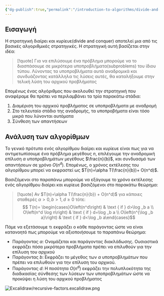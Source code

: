 ```yaml
---
{"dg-publish":true,"permalink":"/introduction-to-algorithms/divide-and-conquer/diairei-kai-kyrieye-divide-and-conquer/","created":"2025-03-30T02:17:49.535+02:00","updated":"2025-04-02T00:54:49.878+03:00"}
---
```



## Εισαγωγή

Η στρατηγική διαίρει και κυρίευε(divide and conquer) αποτελεί μια από τις βασικές αλγοριθμικές στρατηγικές. Η στρατηγική αυτή βασίζεται στην ιδέα:

> [!quote] Για να επιλύσουμε ένα πρόβλημα μπορούμε να το διασπάσουμε σε μικρότερα υποπροβλήματα(subproblems) του ίδιου τύπου. Λύνοντας τα υποπροβλήματα αυτά αναδρομικά και συνδυάζοντας κατάλληλα τις λύσεις αυτές, θα καταλήξουμε στην τελική λύση του αρχικού προβλήματος

Επομένως ένας αλγόριθμος που ακολουθεί την στρατηγική που αναφέραμε θα πρέπει να περιλαμβάνει τα τρία παρακάτω στάδια:

1. Διαμέριση του αρχικού προβλήματος σε υποπροβλήματα με αναδρομή
2. Στο τελευταίο στάδιο της αναδρομής, τα υποπροβήματα είναι τόσο μικρά που λύνονται αυτόματα
3. Σύνθεση των απαντήσεων 

## Ανάλυση των αλγορίθμων


Το γενικό πρότυπο ενός αλγορίθμου διαίρει και κυρίευε είναι πως για να αντιμετωπίσουμε ένα πρόβλημα μεγέθους $n$, επιλέγουμε την αναδρομική επίλυση $\alpha$ υποπροβλημάτων μεγέθους $\frac{n}{b}$, και συνδυασμό των απαντήσεων σε χρόνο $O(n^d)$.  Επομένως, ο χρόνος εκτέλεσης του αλγορίθμου μπορεί να εκφραστεί ως $T(n)=\alpha T(\frac{n}{b})+ O(n^d)$.

Βασιζόμενοι στο παραπάνω μπορούμε να εξάγουμε το χρόνο εκτέλεσης ενός αλγορίθμου διαίρει και κυρίευε βασιζόμενοι στο παρακάτω θεώρημα:

>[!quote] Αν $T(n)=\alpha T(\frac{n}{b}) + O(n^d)$ για κάποιες σταθερές $\alpha>0, b>1, d\geq 0$ τότε: 
>$$
>T(n)= \begin{cases}O\left(n^d\right) & \text { if } d>\log _b a \\ O\left(n^d \log n\right) & \text { if } d=\log _b a \\ O\left(n^{\log _b a}\right) & \text { if } d<\log _b a\end{cases}$$
>


Πάμε να εξετάσουμε τι εκφράζει ο κάθε παράγοντας ώστε να είναι κατανοητό πως μπορούμε να αξιοποιήσουμε το παραπάνω θεώρημα:

- Παράγοντας $\alpha$: Ονομάζεται και παράγοντας διακλάδωσης. Ουσιαστικά εκφράζει πόσα μικρότερα προβλήματα πρέπει να επιλυθούν για την επίλυση του αρχικού
- Παράγοντας $b$: Εκφράζει το μέγεθος των $\alpha$ υποπροβλημάτων που πρέπει να επιλυθούν για την επίλυση του αρχικού.
- Παράγοντας $d$: Η ποσότητα $O(n^d)$ εκφράζει την πολυπλοκότητα της διαδικασίας σύνθεσης των λύσεων των υποπροβλημάτων ώστε να προκύψει η λύση του αρχικού προβλήματος

![Excalidraw/recursive-factors.excalidraw.png](/img/user/Excalidraw/recursive-factors.excalidraw.png)
















